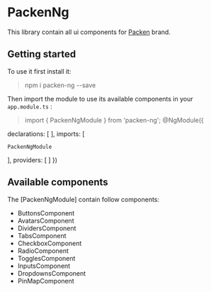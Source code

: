 # PackenNg

This library contain all ui components for [Packen](https://packen.co) brand.

## Getting started

To use it first install it:

> npm i packen-ng --save

Then import the module to use its available components in your `app.module.ts` :

> import { PackenNgModule } from 'packen-ng'; 
> @NgModule({

  declarations: [
  ], 
  imports: [

    PackenNgModule

  ], 
  providers: [
  ]
})

## Available components

The [PackenNgModule] contain follow components:

* ButtonsComponent
* AvatarsComponent
* DividersComponent
* TabsComponent
* CheckboxComponent
* RadioComponent
* TogglesComponent
* InputsComponent
* DropdownsComponent
* PinMapComponent

